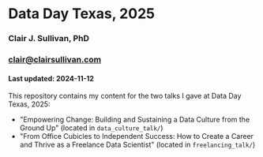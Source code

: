 # Data Day Texas, 2025
### Clair J. Sullivan, PhD
### clair@clairsullivan.com
#### Last updated: 2024-11-12

This repository contains my content for the two talks I gave at Data Day Texas, 2025:

- "Empowering Change: Building and Sustaining a Data Culture from the Ground Up" (located in `data_culture_talk/`)
-  "From Office Cubicles to Independent Success: How to Create a Career and Thrive as a Freelance Data Scientist" (located in `freelancing_talk/`)

